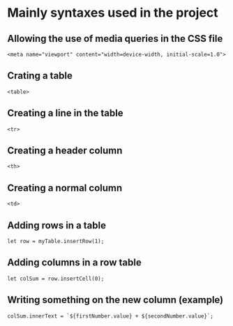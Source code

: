 # Mainly syntaxes used in the project

## Allowing the use of media queries in the CSS file
```
<meta name="viewport" content="width=device-width, initial-scale=1.0">
```
## Crating a table
```
<table>
```
## Creating a line in the table
```
<tr>
```
## Creating a header column
```
<th>
```
## Creating a normal column
```
<td>
```

## Adding rows in a table 
```
let row = myTable.insertRow(1);
```
## Adding columns in a row table
```
let colSum = row.insertCell(0);
```
## Writing something on the new column (example)
```
colSum.innerText = `${firstNumber.value} + ${secondNumber.value}`;
```